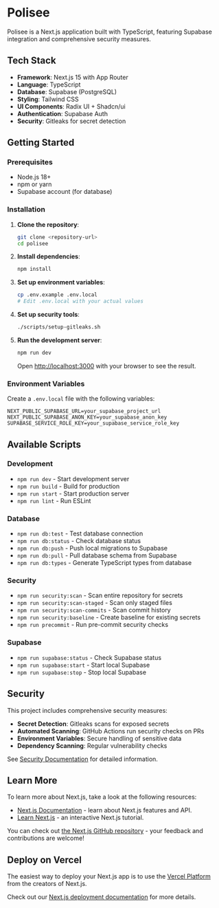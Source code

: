 # Polisee

Polisee is a Next.js application built with TypeScript, featuring Supabase integration and comprehensive security measures.

## Tech Stack

- **Framework**: Next.js 15 with App Router
- **Language**: TypeScript
- **Database**: Supabase (PostgreSQL)
- **Styling**: Tailwind CSS
- **UI Components**: Radix UI + Shadcn/ui
- **Authentication**: Supabase Auth
- **Security**: Gitleaks for secret detection

## Getting Started

### Prerequisites

- Node.js 18+
- npm or yarn
- Supabase account (for database)

### Installation

1. **Clone the repository**:
   ```bash
   git clone <repository-url>
   cd polisee
   ```

2. **Install dependencies**:
   ```bash
   npm install
   ```

3. **Set up environment variables**:
   ```bash
   cp .env.example .env.local
   # Edit .env.local with your actual values
   ```

4. **Set up security tools**:
   ```bash
   ./scripts/setup-gitleaks.sh
   ```

5. **Run the development server**:
   ```bash
   npm run dev
   ```

   Open [http://localhost:3000](http://localhost:3000) with your browser to see the result.

### Environment Variables

Create a `.env.local` file with the following variables:

```env
NEXT_PUBLIC_SUPABASE_URL=your_supabase_project_url
NEXT_PUBLIC_SUPABASE_ANON_KEY=your_supabase_anon_key
SUPABASE_SERVICE_ROLE_KEY=your_supabase_service_role_key
```

## Available Scripts

### Development
- `npm run dev` - Start development server
- `npm run build` - Build for production
- `npm run start` - Start production server
- `npm run lint` - Run ESLint

### Database
- `npm run db:test` - Test database connection
- `npm run db:status` - Check database status
- `npm run db:push` - Push local migrations to Supabase
- `npm run db:pull` - Pull database schema from Supabase
- `npm run db:types` - Generate TypeScript types from database

### Security
- `npm run security:scan` - Scan entire repository for secrets
- `npm run security:scan-staged` - Scan only staged files
- `npm run security:scan-commits` - Scan commit history
- `npm run security:baseline` - Create baseline for existing secrets
- `npm run precommit` - Run pre-commit security checks

### Supabase
- `npm run supabase:status` - Check Supabase status
- `npm run supabase:start` - Start local Supabase
- `npm run supabase:stop` - Stop local Supabase

## Security

This project includes comprehensive security measures:

- **Secret Detection**: Gitleaks scans for exposed secrets
- **Automated Scanning**: GitHub Actions run security checks on PRs
- **Environment Variables**: Secure handling of sensitive data
- **Dependency Scanning**: Regular vulnerability checks

See [Security Documentation](./docs/SECURITY.md) for detailed information.

## Learn More

To learn more about Next.js, take a look at the following resources:

- [Next.js Documentation](https://nextjs.org/docs) - learn about Next.js features and API.
- [Learn Next.js](https://nextjs.org/learn) - an interactive Next.js tutorial.

You can check out [the Next.js GitHub repository](https://github.com/vercel/next.js) - your feedback and contributions are welcome!

## Deploy on Vercel

The easiest way to deploy your Next.js app is to use the [Vercel Platform](https://vercel.com/new?utm_medium=default-template&filter=next.js&utm_source=create-next-app&utm_campaign=create-next-app-readme) from the creators of Next.js.

Check out our [Next.js deployment documentation](https://nextjs.org/docs/app/building-your-application/deploying) for more details.
